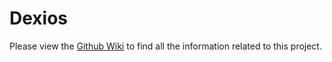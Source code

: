 # Dexios

Please view the [Github Wiki](https://github.com/brxken128/dexios/wiki) to find all the information related to this project.